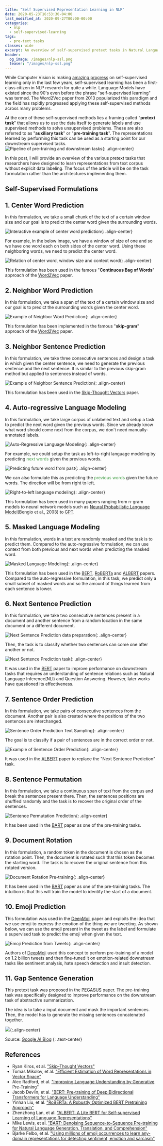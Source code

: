 ```yaml
---
title: "Self Supervised Representation Learning in NLP"
date: 2020-05-23T16:53:30-04:00
last_modified_at: 2020-09-27T00:00-00:00
categories:
  - nlp
  - self-supervised-learning
tags:
  - pre-text tasks
classes: wide
excerpt: An overview of self-supervised pretext tasks in Natural Language Processing
header:
  og_image: /images/nlp-ssl.png
  teaser: "/images/nlp-ssl.png"
---
```



While Computer Vision is making [amazing progress](https://amitness.com/2020/02/illustrated-self-supervised-learning/) on self-supervised learning only in the last few years, self-supervised learning has been a first-class citizen in NLP research for quite a while. Language Models have existed since the 90's even before the phrase "self-supervised learning" was termed. The Word2Vec paper from 2013 popularized this paradigm and the field has rapidly progressed applying these self-supervised methods across many problems.  

At the core of these self-supervised methods lies a framing called "**pretext task**" that allows us to use the data itself to generate labels and use supervised methods to solve unsupervised problems. These are also referred to as "**auxiliary task**" or "**pre-training task**". The representations learned by performing this task can be used as a starting point for our downstream supervised tasks.  
![Pipeline of pre-training and downstream tasks](/images/nlp-ssl.png){: .align-center} 

In this post, I will provide an overview of the various pretext tasks that researchers have designed to learn representations from text corpus without explicit data labeling. The focus of the article will be on the task formulation rather than the architectures implementing them.      

## Self-Supervised Formulations  
## 1. Center Word Prediction  
In this formulation, we take a small chunk of the text of a certain window size and our goal is to predict the center word given the surrounding words.  

![Interactive example of center word prediction](/images/nlp-ssl-center-word-prediction.gif){: .align-center} 

For example, in the below image, we have a window of size of one and so we have one word each on both sides of the center word. Using these neighboring words, we need to predict the center word.    

![Relation of center word, window size and context word](/images/nlp-ssl-cbow-explained.png){: .align-center} 

This formulation has been used in the famous "**Continuous Bag of Words**" approach of the [Word2Vec](https://arxiv.org/abs/1301.3781) paper.  

## 2. Neighbor Word Prediction  
In this formulation, we take a span of the text of a certain window size and our goal is to predict the surrounding words given the center word.  

![Example of Neighbor Word Prediction](/images/nlp-ssl-neighbor-word-prediction.gif){: .align-center} 

This formulation has been implemented in the famous "**skip-gram**" approach of the [Word2Vec](https://arxiv.org/abs/1301.3781) paper.  


## 3. Neighbor Sentence Prediction  
In this formulation, we take three consecutive sentences and design a task in which given the center sentence, we need to generate the previous sentence and the next sentence. It is similar to the previous skip-gram method but applied to sentences instead of words.  

![Example of Neighbor Sentence Prediction](/images/nlp-ssl-neighbor-sentence.gif){: .align-center} 

This formulation has been used in the [Skip-Thought Vectors](https://arxiv.org/abs/1506.06726) paper.

## 4. Auto-regressive Language Modeling  
In this formulation, we take large corpus of unlabeled text and setup a task to predict the next word given the previous words. Since we already know what word should come next from the corpus, we don't need manually-annotated labels.  

![Auto-Regressive Language Modeling](/images/nlp-ssl-causal-language-modeling.gif){: .align-center}  

For example, we could setup the task as left-to-right language modeling by predicting <span style="color: #439f47;">next words</span> given the previous words.  

![Predicting future word from past](/images/nlp-ssl-causal-language-modeling-steps.png){: .align-center} 

We can also formulate this as predicting the <span style="color: #439f47;">previous words</span> given the future words. The direction will be from right to left.  

![Right-to-left language modeling](/images/nlp-ssl-causal-rtl.png){: .align-center} 

This formulation has been used in many papers ranging from n-gram models to neural network models such as [Neural Probabilistic Language Model](http://www.jmlr.org/papers/volume3/bengio03a/bengio03a.pdf)(Bengio et al., 2003) to [GPT](https://s3-us-west-2.amazonaws.com/openai-assets/research-covers/language-unsupervised/language_understanding_paper.pdf).

## 5. Masked Language Modeling  
In this formulation, words in a text are randomly masked and the task is to predict them. Compared to the auto-regressive formulation, we can use context from both previous and next words when predicting the masked word.      

![Masked Language Modeling](/images/nlp-ssl-masked-lm.png){: .align-center} 

This formulation has been used in the [BERT](https://arxiv.org/abs/1810.04805), [RoBERTa](https://arxiv.org/abs/1907.11692) and [ALBERT](https://arxiv.org/abs/1909.11942) papers. Compared to the auto-regressive formulation, in this task, we predict only a small subset of masked words and so the amount of things learned from each sentence is lower.

## 6. Next Sentence Prediction  
In this formulation, we take two consecutive sentences present in a document and another sentence from a random location in the same document or a different document.  

![Next Sentence Prediction data preparation](/images/nlp-ssl-nsp-sampling.png){: .align-center} 

Then, the task is to classify whether two sentences can come one after another or not.  

![Next Sentence Prediction task](/images/nlp-ssl-next-sentence-prediction.png){: .align-center} 

It was used in the [BERT](https://arxiv.org/abs/1810.04805) paper to improve performance on downstream tasks that requires an understanding of sentence relations such as Natural Language Inference(NLI) and Question Answering. However, later works have questioned its effectiveness.  

## 7. Sentence Order Prediction    
In this formulation, we take pairs of consecutive sentences from the document. Another pair is also created where the positions of the two sentences are interchanged.    

![Sentence Order Prediction Text Sampling](/images/nlp-ssl-sop-sampling.png){: .align-center} 

The goal is to classify if a pair of sentences are in the correct order or not.  

![Example of Sentence Order Prediction](/images/nlp-ssl-sop-example.png){: .align-center} 

It was used in the [ALBERT](https://arxiv.org/abs/1909.11942) paper to replace the "Next Sentence Prediction" task.  

## 8. Sentence Permutation  
In this formulation, we take a continuous span of text from the corpus and break the sentences present there. Then, the sentences positions are shuffled randomly and the task is to recover the original order of the sentences.  

![Sentence Permutation Prediction](/images/nlp-ssl-sentence-permutation.gif){: .align-center} 

It has been used in the [BART](https://arxiv.org/abs/1910.13461) paper as one of the pre-training tasks.  

## 9. Document Rotation  
In this formulation, a random token in the document is chosen as the rotation point. Then, the document is rotated such that this token becomes the starting word. The task is to recover the original sentence from this rotated version.   

![Document Rotation Pre-training](/images/nlp-ssl-document-rotation.gif){: .align-center} 

It has been used in the [BART](https://arxiv.org/abs/1910.13461) paper as one of the pre-training tasks. The intuition is that this will train the model to identify the start of a document.  

## 10. Emoji Prediction  
This formulation was used in the [DeepMoji](https://arxiv.org/abs/1708.00524) paper and exploits the idea that we use emoji to express the emotion of the thing we are tweeting. As shown below, we can use the emoji present in the tweet as the label and formulate a supervised task to predict the emoji when given the text.  

![Emoji Prediction from Tweets](/images/nlp-ssl-deepmoji.gif){: .align-center}  

Authors of [DeepMoji](https://arxiv.org/abs/1708.00524) used this concept to perform pre-training of a model on 1.2 billion tweets and then fine-tuned it on emotion-related downstream tasks like sentiment analysis, hate speech detection and insult detection.  

## 11. Gap Sentence Generation  
This pretext task was proposed in the [PEGASUS](https://arxiv.org/abs/1912.08777) paper. The pre-training task was specifically designed to improve performance on the downstream task of abstractive summarization.  

The idea is to take a input document and mask the important sentences. Then, the model has to generate the missing sentences concatenated together.  

![](/images/pegasus-pretext-task.gif){:.align-center}  

Source: [Google AI Blog](https://ai.googleblog.com/2020/06/pegasus-state-of-art-model-for.html)
{: .text-center}

## References
- Ryan Kiros, et al. ["Skip-Thought Vectors"](https://arxiv.org/abs/1506.06726)
- Tomas Mikolov, et al. ["Efficient Estimation of Word Representations in Vector Space"](https://arxiv.org/abs/1301.3781)
- Alec Radford, et al. ["Improving Language Understanding by Generative Pre-Training"](https://s3-us-west-2.amazonaws.com/openai-assets/research-covers/language-unsupervised/language_understanding_paper.pdf)
- Jacob Devlin, et al. ["BERT: Pre-training of Deep Bidirectional Transformers for Language Understanding"](https://arxiv.org/abs/1810.04805)
- Yinhan Liu, et al. ["RoBERTa: A Robustly Optimized BERT Pretraining Approach"](https://arxiv.org/abs/1907.11692)
- Zhenzhong Lan, et al. ["ALBERT: A Lite BERT for Self-supervised Learning of Language Representations"](https://arxiv.org/abs/1909.11942)
- Mike Lewis, et al. ["BART: Denoising Sequence-to-Sequence Pre-training for Natural Language Generation, Translation, and Comprehension"](https://arxiv.org/abs/1910.13461)
- Bjarke Felbo, et al. ["Using millions of emoji occurrences to learn any-domain representations for detecting sentiment, emotion and sarcasm"](https://arxiv.org/abs/1708.00524)  

